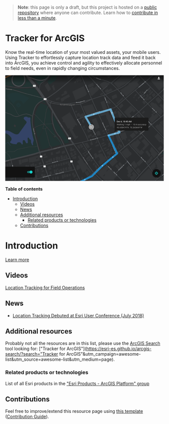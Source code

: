 > **Note**: this page is only a draft, but this project is hosted on a [public repository](https://github.com/hhkaos/awesome-arcgis) where anyone can contribute. Learn how to [contribute in less than a minute](https://github.com/hhkaos/awesome-arcgis/blob/master/CONTRIBUTING.md#contributions).

# Tracker for ArcGIS

Know the real-time location of your most valued assets, your mobile users. Using Tracker to effortlessly capture location track data and feed it back into ArcGIS, you achieve control and agility to effectively allocate personnel to field needs, even in rapidly changing circumstances.

![Tracker for ArcGIS](../product-thumbnails/tracker-for-arcgis.png)  

<!-- START doctoc generated TOC please keep comment here to allow auto update -->
<!-- DON'T EDIT THIS SECTION, INSTEAD RE-RUN doctoc TO UPDATE -->
**Table of contents**

- [Introduction](#introduction)
  - [Videos](#videos)
  - [News](#news)
  - [Additional resources](#additional-resources)
    - [Related products or technologies](#related-products-or-technologies)
  - [Contributions](#contributions)

<!-- END doctoc generated TOC please keep comment here to allow auto update -->

# Introduction

[Learn more](http://enterprise.arcgis.com/en/portal/latest/administer/windows/what-s-new-in-portal-for-arcgis.htm#ESRI_SECTION2_927B59C427CC4853A7729FA0EEF9F033)

## Videos

[Location Tracking for Field Operations](https://www.youtube.com/watch?v=5sh1OVfUPi8)

## News

* [Location Tracking Debuted at Esri User Conference (July 2018)](https://www.esri.com/arcgis-blog/products/apps/field-mobility/location-tracking-debut-at-esri-international-users-conference-july-9th/)

## Additional resources

Probably not all the resources are in this list, please use the [ArcGIS Search](https://esri-es.github.io/arcgis-search/) tool looking for: ["Tracker for ArcGIS"](https://esri-es.github.io/arcgis-search/?search="Tracker for ArcGIS"&utm_campaign=awesome-list&utm_source=awesome-list&utm_medium=page).

### Related products or technologies

List of all Esri products in the ["Esri Products - ArcGIS Platform" group](https://awesome-arcgis.maps.arcgis.com/home/group.html?id=663480a878724c42aef09a523a8d5139&view=list&start=1&num=20#content)

## Contributions

Feel free to improve/extend this resource page using [this template](https://github.com/hhkaos/awesome-arcgis/blob/master/templates/PRODUCT_PAGE_TEMPLATE.md) ([Contribution Guide](https://github.com/hhkaos/awesome-arcgis/blob/master/CONTRIBUTING.md)).
